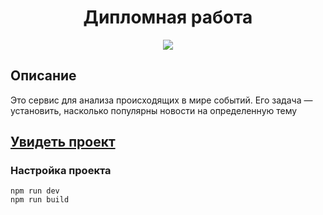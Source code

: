 <h1 align="center">Дипломная работа</h1>
<p align="center">
  <img src="https://img.shields.io/badge/made%20by-opv1-blue.svg">
</p>

## Описание

Это сервис для анализа происходящих в мире событий. Его задача — установить, насколько популярны новости на определенную тему

## [Увидеть проект](https://opv1.github.io/yp-graduate-work/)

### Настройка проекта

```
npm run dev
npm run build
```
